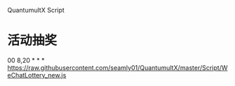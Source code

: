 QuantumultX Script

# 活动抽奖
00 8,20 * * * https://raw.githubusercontent.com/seamly01/QuantumultX/master/Script/WeChatLottery_new.js